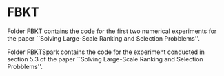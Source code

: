 # FBKT
Folder FBKT contains the code for the first two numerical experiments for the paper ``Solving Large-Scale Ranking and Selection Probblems''.

Folder FBKTSpark contains the code for the experiment conducted in section 5.3 of the paper ``Solving Large-Scale Ranking and Selection Probblems''.
